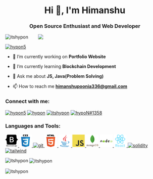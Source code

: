 <h1 align="center">Hi 👋, I'm Himanshu</h1>
<h3 align="center">Open Source Enthusiast and Web Developer</h3>
<img align="right" alt-"coding" width="400" src="https://mir-s3-cdn-cf.behance.net/project_modules/max_1200/06f21a161921919.63cd7887d0a70.gif" />

<p align="left"> <img src="https://komarev.com/ghpvc/?username=itshypon&label=Profile%20views&color=0e75b6&style=flat" alt="itshypon" /> </p>

<p align="left"> <a href="https://twitter.com/hypon5" target="blank"><img src="https://img.shields.io/twitter/follow/hypon5?logo=twitter&style=for-the-badge" alt="hypon5" /></a> </p>

- 🔭 I’m currently working on **Portfolio Website**

- 🌱 I’m currently learning **Blockchain Development**

- 💬 Ask me about **JS, Java(Problem Solving)**

- 📫 How to reach me **himanshupoonia336@gmail.com**

<h3 align="left">Connect with me:</h3>
<p align="left">
<a href="https://twitter.com/hypon5" target="blank"><img align="center" src="https://raw.githubusercontent.com/rahuldkjain/github-profile-readme-generator/master/src/images/icons/Social/twitter.svg" alt="hypon5" height="30" width="40" /></a>
<a href="https://linkedin.com/in/hypon" target="blank"><img align="center" src="https://raw.githubusercontent.com/rahuldkjain/github-profile-readme-generator/master/src/images/icons/Social/linked-in-alt.svg" alt="hypon" height="30" width="40" /></a>
<a href="https://instagram.com/itshypon" target="blank"><img align="center" src="https://raw.githubusercontent.com/rahuldkjain/github-profile-readme-generator/master/src/images/icons/Social/instagram.svg" alt="itshypon" height="30" width="40" /></a>
<a href="https://discord.gg/hypoN#1358" target="blank"><img align="center" src="https://raw.githubusercontent.com/rahuldkjain/github-profile-readme-generator/master/src/images/icons/Social/discord.svg" alt="hypoN#1358" height="30" width="40" /></a>
</p>

<h3 align="left">Languages and Tools:</h3>
<p align="left"> <a href="https://getbootstrap.com" target="_blank" rel="noreferrer"> <img src="https://raw.githubusercontent.com/devicons/devicon/master/icons/bootstrap/bootstrap-plain-wordmark.svg" alt="bootstrap" width="40" height="40"/> </a> <a href="https://www.w3schools.com/css/" target="_blank" rel="noreferrer"> <img src="https://raw.githubusercontent.com/devicons/devicon/master/icons/css3/css3-original-wordmark.svg" alt="css3" width="40" height="40"/> </a> <a href="https://git-scm.com/" target="_blank" rel="noreferrer"> <img src="https://www.vectorlogo.zone/logos/git-scm/git-scm-icon.svg" alt="git" width="40" height="40"/> </a> <a href="https://www.w3.org/html/" target="_blank" rel="noreferrer"> <img src="https://raw.githubusercontent.com/devicons/devicon/master/icons/html5/html5-original-wordmark.svg" alt="html5" width="40" height="40"/> </a> <a href="https://www.java.com" target="_blank" rel="noreferrer"> <img src="https://raw.githubusercontent.com/devicons/devicon/master/icons/java/java-original.svg" alt="java" width="40" height="40"/> </a> <a href="https://developer.mozilla.org/en-US/docs/Web/JavaScript" target="_blank" rel="noreferrer"> <img src="https://raw.githubusercontent.com/devicons/devicon/master/icons/javascript/javascript-original.svg" alt="javascript" width="40" height="40"/> </a> <a href="https://www.mongodb.com/" target="_blank" rel="noreferrer"> <img src="https://raw.githubusercontent.com/devicons/devicon/master/icons/mongodb/mongodb-original-wordmark.svg" alt="mongodb" width="40" height="40"/> </a> <a href="https://nodejs.org" target="_blank" rel="noreferrer"> <img src="https://raw.githubusercontent.com/devicons/devicon/master/icons/nodejs/nodejs-original-wordmark.svg" alt="nodejs" width="40" height="40"/> </a> <a href="https://reactjs.org/" target="_blank" rel="noreferrer"> <img src="https://raw.githubusercontent.com/devicons/devicon/master/icons/react/react-original-wordmark.svg" alt="react" width="40" height="40"/> </a> <a href="https://soliditylang.org/" target="_blank" rel="noreferrer"><img src="https://docs.soliditylang.org/en/latest/_images/solidity_logo.svg" width="40px" height="40px" alt="solidity" /></a> <a href="https://tailwindcss.com/" rel="noreferrer" target="_blank"><img src="https://v1.tailwindcss.com/_next/static/media/tailwindcss-mark.6ea76c3b72656960a6ae5ad8b85928d0.svg" width="40px" height="40px" alt="tailwind" / ></a> </p>

<p><img align="left" src="https://github-readme-stats.vercel.app/api/top-langs?username=itshypon&show_icons=true&locale=en&layout=compact" alt="itshypon" /></p>

<p>&nbsp;<img align="center" src="https://github-readme-stats.vercel.app/api?username=itshypon&show_icons=true&locale=en" alt="itshypon" /></p>

<p><img align="center" src="https://github-readme-streak-stats.herokuapp.com/?user=itshypon&" alt="itshypon" /></p>
